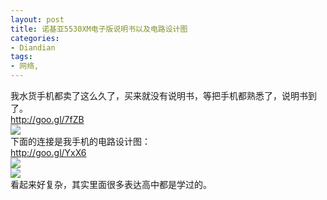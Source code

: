 ```yaml
---
layout: post
title: 诺基亚5530XM电子版说明书以及电路设计图
categories:
- Diandian
tags:
- 网络, 
---
```

我水货手机都卖了这么久了，买来就没有说明书，等把手机都熟悉了，说明书到了。
<br />http://goo.gl/7fZB
<br />
<img src="http://m2.img.srcdd.com/farm5/d/2012/0627/10/C46429F1F5F7F680647FBF1CE93E5CFB_B500_900_150_150.PNG" />
<br />下面的连接是我手机的电路设计图：
<br />http://goo.gl/YxX6
<br />
<img src="http://m2.img.srcdd.com/farm4/d/2012/0627/10/BD1027BF5A4ABECB7794F601255E3E9C_B500_900_150_150.PNG" />
<br />
<img src="http://m1.img.srcdd.com/farm5/d/2012/0627/10/E2BD2E26219C9F5BA8669B2BFDB6D99F_B500_900_500_375.JPEG" />
<br />看起来好复杂，其实里面很多表达高中都是学过的。
<br />